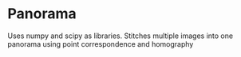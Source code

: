 # Panorama
Uses numpy and scipy as libraries. Stitches multiple images into one panorama using point correspondence and homography

